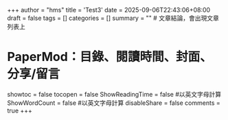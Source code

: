 +++
author = "hms"
title = 'Test3'
date = 2025-09-06T22:43:06+08:00
draft = false
tags = []
categories = []
summary = ""  # 文章結論，會出現文章列表上
# PaperMod：目錄、閱讀時間、封面、分享/留言
showtoc = false
tocopen = false
ShowReadingTime = false #以英文字母計算
ShowWordCount = false #以英文字母計算
disableShare = false
comments = true
+++

